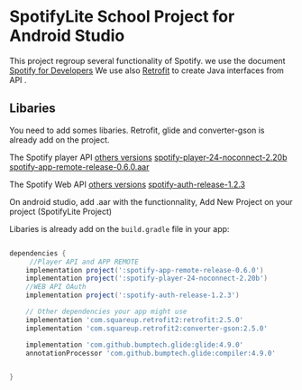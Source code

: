 
# SpotifyLite School Project for Android Studio

This project regroup several functionality of Spotify.
we use the document [Spotify for Developers](https://developer.spotify.com/documentation/android/quick-start/)
We use also [Retrofit](http://square.github.io/retrofit/) to create Java interfaces from API .

## Libaries

You need to add somes libaries.
Retrofit, glide and converter-gson is already add on the project.

The Spotify player API [others versions](https://github.com/spotify/android-sdk/releases)
[spotify-player-24-noconnect-2.20b](https://gitlab.cs.dartmouth.edu/wubalub/LitList/raw/3fff5cbb9f01588da7f732568e89ef54154be8c7/app/libs/spotify-player-24-noconnect-2.20b.aar)
[spotify-app-remote-release-0.6.0.aar](https://github.com/spotify/android-sdk/releases/download/v0.6.0-appremote_v1.1.0-auth/spotify-app-remote-release-0.6.0.aar)


The Spotify Web API [others versions](https://github.com/spotify/android-sdk/releases)
[spotify-auth-release-1.2.3](https://github.com/spotify/android-sdk/releases/download/v7.0.0-appremote_v1.2.3-auth/spotify-auth-release-1.2.3.aar)

On android studio, add .aar with the functionnality, Add New Project on your project (SpotifyLite Project)

Libaries is already add on the `build.gradle` file in your app:

```groovy

dependencies {
     //Player API and APP REMOTE
    implementation project(':spotify-app-remote-release-0.6.0')
    implementation project(':spotify-player-24-noconnect-2.20b')
    //WEB API OAuth
    implementation project(':spotify-auth-release-1.2.3')

    // Other dependencies your app might use
    implementation 'com.squareup.retrofit2:retrofit:2.5.0'
    implementation 'com.squareup.retrofit2:converter-gson:2.5.0'

    implementation 'com.github.bumptech.glide:glide:4.9.0'
    annotationProcessor 'com.github.bumptech.glide:compiler:4.9.0'


}
